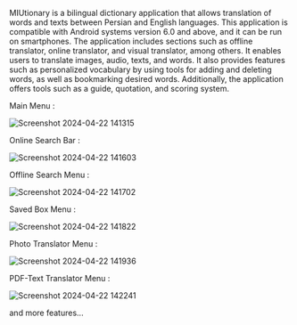 MIUtionary is a bilingual dictionary application that allows translation of words and texts between Persian and English languages. This application is compatible with Android systems version 6.0 and above, and it can be run on smartphones. The application includes sections such as offline translator, online translator, and visual translator, among others. It enables users to translate images, audio, texts, and words. It also provides features such as personalized vocabulary by using tools for adding and deleting words, as well as bookmarking desired words. Additionally, the application offers tools such as a guide, quotation, and scoring system.

Main Menu : 

![Screenshot 2024-04-22 141315](https://github.com/musavi79/Android_Dictionary_java/assets/104809077/5e86468c-7a75-4d44-b741-f631a8a236b8)

 Online Search Bar :
 
 ![Screenshot 2024-04-22 141603](https://github.com/musavi79/Android_Dictionary_java/assets/104809077/6278e588-352b-45ea-ac74-3c2ff366db73)

Offline Search Menu : 

![Screenshot 2024-04-22 141702](https://github.com/musavi79/Android_Dictionary_java/assets/104809077/a4e00ee9-e034-4e53-ae88-3986daec3035)

Saved Box Menu :

![Screenshot 2024-04-22 141822](https://github.com/musavi79/Android_Dictionary_java/assets/104809077/f28968df-1360-46a7-8e18-472ee7b66604)

Photo Translator Menu :

![Screenshot 2024-04-22 141936](https://github.com/musavi79/Android_Dictionary_java/assets/104809077/33b685e1-ebfc-470b-8770-ccc6382da162)

PDF-Text Translator Menu :

![Screenshot 2024-04-22 142241](https://github.com/musavi79/Android_Dictionary_java/assets/104809077/feb1c9fd-413b-4292-9dff-9ee730866b0e)

and more features...
